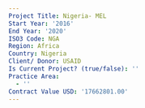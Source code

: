 ```yaml
---
Project Title: Nigeria- MEL
Start Year: '2016'
End Year: '2020'
ISO3 Code: NGA
Region: Africa
Country: Nigeria
Client/ Donor: USAID
Is Current Project? (true/false): ''
Practice Area:
  - ''
Contract Value USD: '17662801.00'
---
```

